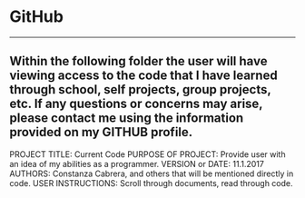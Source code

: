 # GitHub

------------------------------------------------------------------------
Within the following folder the user will have viewing access to the code that
I have learned through school, self projects, group projects, etc.
If any questions or concerns may arise, please contact me using the 
information provided on my GITHUB profile.
------------------------------------------------------------------------

PROJECT TITLE: Current Code
PURPOSE OF PROJECT: Provide user with an idea of my abilities as a programmer.
VERSION or DATE: 11.1.2017
AUTHORS: Constanza Cabrera, and others that will be mentioned directly in code.
USER INSTRUCTIONS: Scroll through documents, read through code. 
